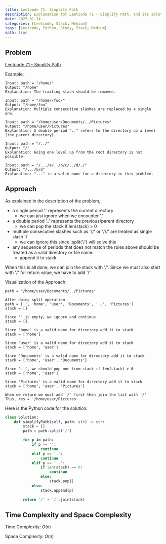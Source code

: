 ```yaml
---
title: Leetcode 71. Simplify Path
description: Explanation for Leetcode 71 - Simplify Path, and its solution in Python.
date: 2025-01-14
categories: [Leetcode, Stack, Medium]
tags: [Leetcode, Python, Study, Stack, Medium]
math: true
---
```


## Problem
[Leetcode 71 - Simplify Path](https://leetcode.com/problems/simplify-path/description/)

Example:
```
Input: path = "/home/"
Output: "/home"
Explanation: The trailing slash should be removed.

Input: path = "/home//foo/"
Output: "/home/foo"
Explanation: Multiple consecutive slashes are replaced by a single one.

Input: path = "/home/user/Documents/../Pictures"
Output: "/home/user/Pictures"
Explanation: A double period ".." refers to the directory up a level (the parent directory).

Input: path = "/../"
Output: "/"
Explanation: Going one level up from the root directory is not possible.

Input: path = "/.../a/../b/c/../d/./"
Output: "/.../b/d"
Explanation: "..." is a valid name for a directory in this problem.
```

## Approach

As explained in the description of the problem,

- a single period '.' represents the current directory
    - we can just ignore when we encounter '.'
- a double period '..' represents the previous/parent directory
    - we can pop the stack if len(stack) > 0 
- multiple consecutive slashes such as '//' or '///' are treated as single slash '/'
    - we can ignore this since .split('/') will solve this 
- any sequence of periods that does not match the rules above should be treated as a valid directory or file name.
    - append it to stack

When this is all done, we can join the stack with '/'. Since we must also start with '/' for return value, we have to add '/'

Visualization of the Approach:
```
path = "/home/user/Documents/../Pictures"

After doing split operation
path = ['', 'home', 'user', 'Documents', '..', 'Pictures']
stack = []

Since '' is empty, we ignore and continue
stack = []

Since 'home' is a valid name for directory add it to stack
stack = ['home']

Since 'user' is a valid name for directory add it to stack
stack = ['home', 'user']

Since 'Documents' is a valid name for directory add it to stack
stack = ['home', 'user', 'Documents']

Since '..', we should pop one from stack if len(stack) > 0
stack = ['home', 'user']

Since 'Pictures' is a valid name for directory add it to stack
stack = ['home', 'user', 'Pictures']

When we return we must add '/' first then join the list with '/'
Thus, res = '/home/user/Pictures'
```

Here is the Python code for the solution:
```python
class Solution:
    def simplifyPath(self, path: str) -> str:
        stack = []
        path = path.split('/')

        for p in path:
            if p == '':
                continue
            elif p == '.':
                continue
            elif p == '..':
                if len(stack) == 0:
                    continue
                else:
                    stack.pop()
            else:
                stack.append(p)
        
        return '/' + '/'.join(stack)
```
## Time Complexity and Space Complexity

Time Complexity: $O(n)$

Space Complexity: $O(n)$